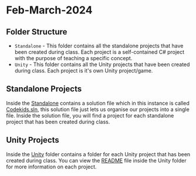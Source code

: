 # Feb-March-2024

## Folder Structure

- `Standalone` - This folder contains all the standalone projects that have been created during class. Each project is a self-contained C# project with the purpose of teaching a specific concept.
- `Unity` - This folder contains all the Unity projects that have been created during class. Each project is it's own Unity project/game.

## Standalone Projects

Inside the [Standalone](./Standalone/) contains a solution file which in this instance is called [Codekids.sln](./Standalone/CodeKids.sln), this solution file just lets us organise our projects into a single file. Inside the solution file, you will find a project for each standalone project that has been created during class.

## Unity Projects

Inside the [Unity](./Unity/) folder contains a folder for each Unity project that has been created during class. You can view the [README](./Unity/README.md) file inside the Unity folder for more information on each project.